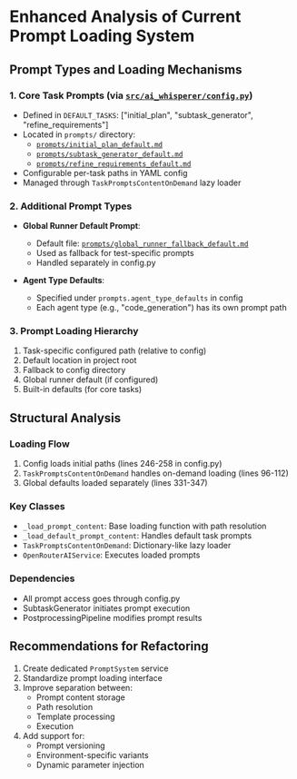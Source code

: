 # Enhanced Analysis of Current Prompt Loading System

## Prompt Types and Loading Mechanisms

### 1. Core Task Prompts (via [`src/ai_whisperer/config.py`](src/ai_whisperer/config.py))

- Defined in `DEFAULT_TASKS`: ["initial_plan", "subtask_generator", "refine_requirements"]
- Located in `prompts/` directory:
  - [`prompts/initial_plan_default.md`](prompts/initial_plan_default.md)
  - [`prompts/subtask_generator_default.md`](prompts/subtask_generator_default.md)
  - [`prompts/refine_requirements_default.md`](prompts/refine_requirements_default.md)
- Configurable per-task paths in YAML config
- Managed through `TaskPromptsContentOnDemand` lazy loader

### 2. Additional Prompt Types

- **Global Runner Default Prompt**:
  - Default file: [`prompts/global_runner_fallback_default.md`](prompts/global_runner_fallback_default.md)
  - Used as fallback for test-specific prompts
  - Handled separately in config.py

- **Agent Type Defaults**:
  - Specified under `prompts.agent_type_defaults` in config
  - Each agent type (e.g., "code_generation") has its own prompt path

### 3. Prompt Loading Hierarchy

1. Task-specific configured path (relative to config)
2. Default location in project root
3. Fallback to config directory
4. Global runner default (if configured)
5. Built-in defaults (for core tasks)

## Structural Analysis

### Loading Flow

1. Config loads initial paths (lines 246-258 in config.py)
2. `TaskPromptsContentOnDemand` handles on-demand loading (lines 96-112)
3. Global defaults loaded separately (lines 331-347)

### Key Classes

- `_load_prompt_content`: Base loading function with path resolution
- `_load_default_prompt_content`: Handles default task prompts
- `TaskPromptsContentOnDemand`: Dictionary-like lazy loader
- `OpenRouterAIService`: Executes loaded prompts

### Dependencies

- All prompt access goes through config.py
- SubtaskGenerator initiates prompt execution
- PostprocessingPipeline modifies prompt results

## Recommendations for Refactoring

1. Create dedicated `PromptSystem` service
2. Standardize prompt loading interface
3. Improve separation between:
   - Prompt content storage
   - Path resolution
   - Template processing
   - Execution
4. Add support for:
   - Prompt versioning
   - Environment-specific variants
   - Dynamic parameter injection
